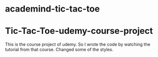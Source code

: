 ﻿# academind-tic-tac-toe
# Tic-Tac-Toe-udemy-course-project

This is the course project of udemy. So I wrote the code by watching the tutorial from that course. 
Changed some of the styles.
